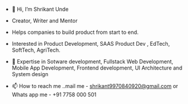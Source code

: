 - 👋 Hi, I’m Shrikant Unde
- Creator, Writer and Mentor
- Helps companies to build product from start to end. 
- Interested in Product Development, SAAS Product Dev , EdTech, SoftTech, AgriTech.
- 👀 Expertise in  Sotware development, Fullstack Web Development, Mobile App Development, Frontend development, UI Architecture and System design 


- 📫 How to reach me ..mail me - shrikant9970840920@gmail.com or Whats app me - +91 7758 000 501

